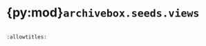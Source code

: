 # {py:mod}`archivebox.seeds.views`

```{py:module} archivebox.seeds.views
```

```{autodoc2-docstring} archivebox.seeds.views
:allowtitles:
```

